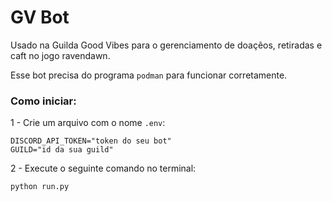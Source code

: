 # GV Bot 

Usado na Guilda Good Vibes para o gerenciamento de doaçẽos, retiradas e caft no jogo ravendawn.

Esse bot precisa do programa `podman` para funcionar corretamente.

### Como iniciar:
1 - Crie um arquivo com o nome `.env`:
```env
DISCORD_API_TOKEN="token do seu bot"
GUILD="id da sua guild"
```

2 - Execute o seguinte comando no terminal:
```bash
python run.py

```
